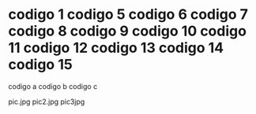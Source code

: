 codigo 1
codigo 5
codigo 6
codigo 7
codigo 8
codigo 9
codigo 10
codigo 11
codigo 12
codigo 13
codigo 14
codigo 15
=======
codigo a
codigo b
codigo c

pic.jpg
pic2.jpg
pic3jpg
